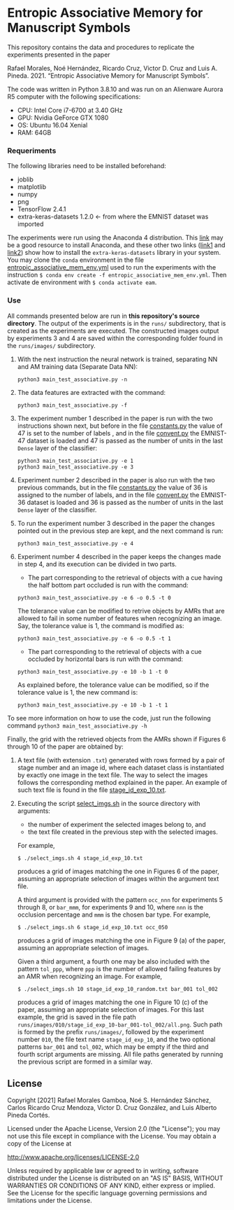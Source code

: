 # Entropic Associative Memory for Manuscript Symbols
This repository contains the data and procedures to replicate the experiments presented in the paper

Rafael Morales, Noé Hernández, Ricardo Cruz, Victor D. Cruz and Luis A. Pineda. 2021. “Entropic Associative Memory for Manuscript Symbols”.

The code was written in Python 3.8.10 and was run on an Alienware Aurora R5 computer with the following specifications:
* CPU: Intel Core i7-6700 at 3.40 GHz
* GPU: Nvidia GeForce GTX 1080
* OS: Ubuntu 16.04 Xenial
* RAM: 64GB

### Requeriments
The following libraries need to be installed beforehand:
* joblib
* matplotlib
* numpy
* png
* TensorFlow 2.4.1
* extra-keras-datasets 1.2.0 <- from where the EMNIST dataset was imported

The experiments were run using the Anaconda 4 distribution. This [link](https://www.osetc.com/en/how-to-install-anaconda-on-ubuntu-16-04-17-04-18-04.html) may be a good resource to install Anaconda, and these other two links ([link1](https://github.com/machinecurve/extra_keras_datasets#installation-procedure) and [link2](https://stackoverflow.com/a/43729857)) show how to install the ``extra-keras-datasets`` library in your system. You may clone the ``conda`` environment in the file [entropic_associative_mem_env.yml](https://github.com/eam-experiments/EMNIST/blob/main/entropic_associative_mem_env.yml) used to run the experiments with the instruction ``$ conda env create -f entropic_associative_mem_env.yml``. Then activate de environment with ``$ conda activate eam``.


### Use

All commands presented below are run in **this repository's source directory**. The output of the experiments is in the ``runs/`` subdirectory, that is created as the experiments are executed. The constructed images output by experiments 3 and 4 are saved within the corresponding folder found in the ``runs/images/`` subdirectory.

1. With the next instruction the neural network is trained, separating NN and AM training data (Separate Data NN):

    ```shell
    python3 main_test_associative.py -n
    ```

1. The data features are extracted with the command:

    ```shell
    python3 main_test_associative.py -f
    ```

1. The experiment number 1 described in the paper is run with the two instructions shown next, but before in the file [constants.py](https://github.com/eam-experiments/EMNIST/blob/main/constants.py) the value of 47 is set to the number of labels , and in the file [convent.py](https://github.com/eam-experiments/EMNIST/blob/main/convnet.py) the EMNIST-47 dataset is loaded and 47 is passed as the number of units in the last ``Dense`` layer of the classifier:

    ```shell
    python3 main_test_associative.py -e 1
    python3 main_test_associative.py -e 3
    ```

1. Experiment number 2 described in the paper is also run with the two previous commands, but in the file [constants.py](https://github.com/eam-experiments/EMNIST/blob/main/constants.py) the value of 36 is assigned to the number of labels, and in the file [convent.py](https://github.com/eam-experiments/EMNIST/blob/main/convnet.py) the EMNIST-36 dataset is loaded and 36 is passed as the number of units in the last ``Dense`` layer of the classifier.

1. To run the experiment number 3 described in the paper the changes pointed out in the previous step are kept, and the next command is run:

    ```shell
    python3 main_test_associative.py -e 4
    ```

1. Experiment number 4 described in the paper keeps the changes made in step 4, and its execution can be divided in two parts.
    - The part corresponding to the retrieval of objects with a cue having the half bottom part occluded is run with the command:
    ```shell
    python3 main_test_associative.py -e 6 -o 0.5 -t 0
    ```
    The tolerance value can be modified to retrive objects by AMRs that are allowed to fail in some number of features when recognizing an image. Say, the tolerance value is 1, the command is modified as:
    ```shell
    python3 main_test_associative.py -e 6 -o 0.5 -t 1
    ```
    - The part corresponding to the retrieval of objects with a cue occluded by horizontal bars is run with the command:
    ```shell
    python3 main_test_associative.py -e 10 -b 1 -t 0
    ```
    As explained before, the tolerance value can be modified, so if the tolerance value is 1, the new command is:
    ```shell
    python3 main_test_associative.py -e 10 -b 1 -t 1
    ```

To see more information on how to use the code, just run the following command ```python3 main_test_associative.py -h```

Finally, the grid with the retrieved objects from the AMRs shown if Figures 6 through 10 of the paper are obtained by:

1. A text file (with extension ``.txt``) generated with rows formed by a pair of stage number and an image id, where each dataset class is instantiated by exactly one image in the text file. The way to select the images follows the corresponding method explained in the paper. An example of such text file is found in the file [stage_id_exp_10.txt](https://github.com/eam-experiments/EMNIST/blob/main/stage_id_exp_10.txt).
1. Executing the script [select_imgs.sh](https://github.com/eam-experiments/EMNIST/blob/main/select_imgs.sh) in the source directory with arguments:
    - the number of experiment the selected images belong to, and
    - the text file created in the previous step with the selected images.

    For example,
    ```shell
    $ ./select_imgs.sh 4 stage_id_exp_10.txt
    ```
    produces a grid of images matching the one in Figures 6 of the paper, assuming an appropriate selection of images within the argument text file.

    A third argument is provided with the pattern ``occ_nnn`` for experiments 5 through 8, or ``bar_mmm``, for experiments 9 and 10, where ``nnn`` is the occlusion percentage and ``mmm`` is the chosen bar type. For example,

    ```shell
    $ ./select_imgs.sh 6 stage_id_exp_10.txt occ_050
    ```
    produces a grid of images matching the one in Figure 9 (a) of the paper, assuming an appropriate selection of images.

    Given a third argument, a fourth one may be also included with the pattern ``tol_ppp``, where ``ppp`` is the number of allowed failing features by an AMR when recognizing an image. For example,

    ```shell
    $ ./select_imgs.sh 10 stage_id_exp_10_random.txt bar_001 tol_002
    ```
    produces a grid of images matching the one in Figure 10 (c) of the paper, assuming an appropriate selection of images. For this last example, the grid is saved in the file path ``runs/images/010/stage_id_exp_10-bar_001-tol_002/all.png``. Such path is formed by the prefix ``runs/images/``, followed by the experiment number ``010``, the file text name ``stage_id_exp_10``, and the two optional patterns ``bar_001`` and ``tol_002``, which may be empty if the third and fourth script arguments are missing. All file paths generated by running the previous script are formed in a similar way.

## License

Copyright [2021] Rafael Morales Gamboa, Noé S. Hernández Sánchez, Carlos Ricardo Cruz Mendoza, Victor D. Cruz González, and Luis Alberto Pineda Cortés.


Licensed under the Apache License, Version 2.0 (the "License");
you may not use this file except in compliance with the License.
You may obtain a copy of the License at

http://www.apache.org/licenses/LICENSE-2.0

Unless required by applicable law or agreed to in writing, software
distributed under the License is distributed on an "AS IS" BASIS,
WITHOUT WARRANTIES OR CONDITIONS OF ANY KIND, either express or implied.
See the License for the specific language governing permissions and
limitations under the License.